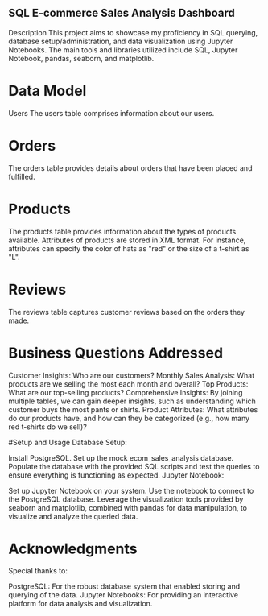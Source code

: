 ## SQL E-commerce Sales Analysis Dashboard
Description
This project aims to showcase my proficiency in SQL querying, database setup/administration, and data visualization using Jupyter Notebooks. The main tools and libraries utilized include SQL, Jupyter Notebook, pandas, seaborn, and matplotlib.

# Data Model
Users
The users table comprises information about our users.

# Orders
The orders table provides details about orders that have been placed and fulfilled.

# Products
The products table provides information about the types of products available. Attributes of products are stored in XML format. For instance, attributes can specify the color of hats as "red" or the size of a t-shirt as "L".

# Reviews
The reviews table captures customer reviews based on the orders they made.

# Business Questions Addressed
Customer Insights: Who are our customers?
Monthly Sales Analysis: What products are we selling the most each month and overall?
Top Products: What are our top-selling products?
Comprehensive Insights: By joining multiple tables, we can gain deeper insights, such as understanding which customer buys the most pants or shirts.
Product Attributes: What attributes do our products have, and how can they be categorized (e.g., how many red t-shirts do we sell)?

#Setup and Usage
Database Setup:

Install PostgreSQL.
Set up the mock ecom_sales_analysis database.
Populate the database with the provided SQL scripts and test the queries to ensure everything is functioning as expected.
Jupyter Notebook:

Set up Jupyter Notebook on your system.
Use the notebook to connect to the PostgreSQL database.
Leverage the visualization tools provided by seaborn and matplotlib, combined with pandas for data manipulation, to visualize and analyze the queried data.

# Acknowledgments
Special thanks to:

PostgreSQL: For the robust database system that enabled storing and querying of the data.
Jupyter Notebooks: For providing an interactive platform for data analysis and visualization.
